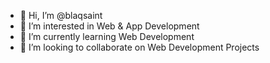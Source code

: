 - 👋 Hi, I’m @blaqsaint
- 👀 I’m interested in Web & App Development
- 🌱 I’m currently learning Web Development
- 💞️ I’m looking to collaborate on Web Development Projects

<!---
blaqsaint/blaqsaint is a ✨ special ✨ repository because its `README.md` (this file) appears on your GitHub profile.
You can click the Preview link to take a look at your changes.
--->
